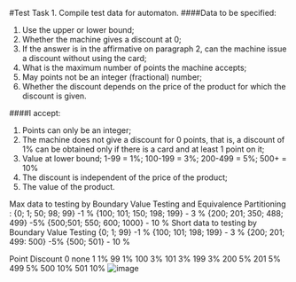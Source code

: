 #Test Task 1. Compile test data for automaton.
####Data to be specified:

1. Use the upper or lower bound;
2. Whether the machine gives a discount at 0;
3. If the answer is in the affirmative on paragraph 2, can the machine issue a discount without using the card;
4. What is the maximum number of points the machine accepts;
5. May points not be an integer (fractional) number;
6. Whether the discount depends on the price of the product for which the discount is given.

####I accept:
1. Points can only be an integer;
2. The machine does not give a discount for 0 points, that is, a discount of 1% can be obtained only if there is a card and at least 1 point on it;
3. Value at lower bound;
1-99 = 1%; 100-199 = 3%; 200-499 = 5%; 500+ = 10%
4. The discount is independent of the price of the product;
5. The value of the product.

Max data to testing by Boundary Value Testing  and Equivalence Partitioning :
{0; 1; 50; 98; 99} -1 %
{100; 101; 150; 198; 199} - 3 %
{200; 201; 350; 488; 499} -5%
{500;501; 550; 600; 1000} - 10 %
Short data to testing by  Boundary Value Testing
{0; 1; 99} -1 %
{100; 101; 198; 199} - 3 %
{200; 201; 499: 500} -5%
{500; 501} - 10 %

Point	Discount
0	none
1	1%
99	1%
100	3%
101	3%
199	3%
200	5%
201	5%
499	5%
500	10%
501	10%
![image](https://user-images.githubusercontent.com/82774270/120803355-22fb1a00-c54c-11eb-9765-b90536c16c4a.png)

